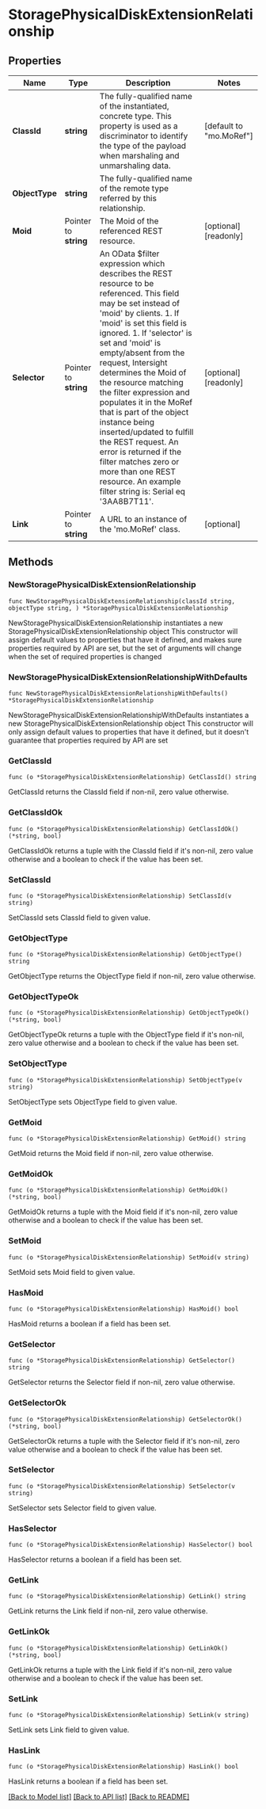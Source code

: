 # StoragePhysicalDiskExtensionRelationship

## Properties

Name | Type | Description | Notes
------------ | ------------- | ------------- | -------------
**ClassId** | **string** | The fully-qualified name of the instantiated, concrete type. This property is used as a discriminator to identify the type of the payload when marshaling and unmarshaling data. | [default to "mo.MoRef"]
**ObjectType** | **string** | The fully-qualified name of the remote type referred by this relationship. | 
**Moid** | Pointer to **string** | The Moid of the referenced REST resource. | [optional] [readonly] 
**Selector** | Pointer to **string** | An OData $filter expression which describes the REST resource to be referenced. This field may be set instead of &#39;moid&#39; by clients. 1. If &#39;moid&#39; is set this field is ignored. 1. If &#39;selector&#39; is set and &#39;moid&#39; is empty/absent from the request, Intersight determines the Moid of the resource matching the filter expression and populates it in the MoRef that is part of the object instance being inserted/updated to fulfill the REST request. An error is returned if the filter matches zero or more than one REST resource. An example filter string is: Serial eq &#39;3AA8B7T11&#39;. | [optional] [readonly] 
**Link** | Pointer to **string** | A URL to an instance of the &#39;mo.MoRef&#39; class. | [optional] 

## Methods

### NewStoragePhysicalDiskExtensionRelationship

`func NewStoragePhysicalDiskExtensionRelationship(classId string, objectType string, ) *StoragePhysicalDiskExtensionRelationship`

NewStoragePhysicalDiskExtensionRelationship instantiates a new StoragePhysicalDiskExtensionRelationship object
This constructor will assign default values to properties that have it defined,
and makes sure properties required by API are set, but the set of arguments
will change when the set of required properties is changed

### NewStoragePhysicalDiskExtensionRelationshipWithDefaults

`func NewStoragePhysicalDiskExtensionRelationshipWithDefaults() *StoragePhysicalDiskExtensionRelationship`

NewStoragePhysicalDiskExtensionRelationshipWithDefaults instantiates a new StoragePhysicalDiskExtensionRelationship object
This constructor will only assign default values to properties that have it defined,
but it doesn't guarantee that properties required by API are set

### GetClassId

`func (o *StoragePhysicalDiskExtensionRelationship) GetClassId() string`

GetClassId returns the ClassId field if non-nil, zero value otherwise.

### GetClassIdOk

`func (o *StoragePhysicalDiskExtensionRelationship) GetClassIdOk() (*string, bool)`

GetClassIdOk returns a tuple with the ClassId field if it's non-nil, zero value otherwise
and a boolean to check if the value has been set.

### SetClassId

`func (o *StoragePhysicalDiskExtensionRelationship) SetClassId(v string)`

SetClassId sets ClassId field to given value.


### GetObjectType

`func (o *StoragePhysicalDiskExtensionRelationship) GetObjectType() string`

GetObjectType returns the ObjectType field if non-nil, zero value otherwise.

### GetObjectTypeOk

`func (o *StoragePhysicalDiskExtensionRelationship) GetObjectTypeOk() (*string, bool)`

GetObjectTypeOk returns a tuple with the ObjectType field if it's non-nil, zero value otherwise
and a boolean to check if the value has been set.

### SetObjectType

`func (o *StoragePhysicalDiskExtensionRelationship) SetObjectType(v string)`

SetObjectType sets ObjectType field to given value.


### GetMoid

`func (o *StoragePhysicalDiskExtensionRelationship) GetMoid() string`

GetMoid returns the Moid field if non-nil, zero value otherwise.

### GetMoidOk

`func (o *StoragePhysicalDiskExtensionRelationship) GetMoidOk() (*string, bool)`

GetMoidOk returns a tuple with the Moid field if it's non-nil, zero value otherwise
and a boolean to check if the value has been set.

### SetMoid

`func (o *StoragePhysicalDiskExtensionRelationship) SetMoid(v string)`

SetMoid sets Moid field to given value.

### HasMoid

`func (o *StoragePhysicalDiskExtensionRelationship) HasMoid() bool`

HasMoid returns a boolean if a field has been set.

### GetSelector

`func (o *StoragePhysicalDiskExtensionRelationship) GetSelector() string`

GetSelector returns the Selector field if non-nil, zero value otherwise.

### GetSelectorOk

`func (o *StoragePhysicalDiskExtensionRelationship) GetSelectorOk() (*string, bool)`

GetSelectorOk returns a tuple with the Selector field if it's non-nil, zero value otherwise
and a boolean to check if the value has been set.

### SetSelector

`func (o *StoragePhysicalDiskExtensionRelationship) SetSelector(v string)`

SetSelector sets Selector field to given value.

### HasSelector

`func (o *StoragePhysicalDiskExtensionRelationship) HasSelector() bool`

HasSelector returns a boolean if a field has been set.

### GetLink

`func (o *StoragePhysicalDiskExtensionRelationship) GetLink() string`

GetLink returns the Link field if non-nil, zero value otherwise.

### GetLinkOk

`func (o *StoragePhysicalDiskExtensionRelationship) GetLinkOk() (*string, bool)`

GetLinkOk returns a tuple with the Link field if it's non-nil, zero value otherwise
and a boolean to check if the value has been set.

### SetLink

`func (o *StoragePhysicalDiskExtensionRelationship) SetLink(v string)`

SetLink sets Link field to given value.

### HasLink

`func (o *StoragePhysicalDiskExtensionRelationship) HasLink() bool`

HasLink returns a boolean if a field has been set.


[[Back to Model list]](../README.md#documentation-for-models) [[Back to API list]](../README.md#documentation-for-api-endpoints) [[Back to README]](../README.md)


